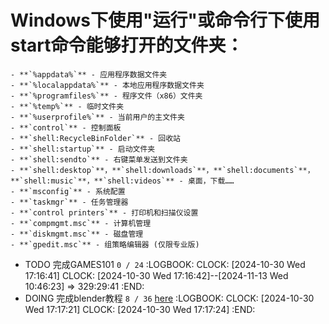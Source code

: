 # Windows下使用"运行"或命令行下使用start命令能够打开的文件夹：
	- **`%appdata%`** - 应用程序数据文件夹
	- **`%localappdata%`** - 本地应用程序数据文件夹
	- **`%programfiles%`** - 程序文件（x86）文件夹
	- **`%temp%`** - 临时文件夹
	- **`%userprofile%`** - 当前用户的主文件夹
	- **`control`** - 控制面板
	- **`shell:RecycleBinFolder`** - 回收站
	- **`shell:startup`** - 启动文件夹
	- **`shell:sendto`** - 右键菜单发送到文件夹
	- **`shell:desktop`**，**`shell:downloads`**，**`shell:documents`**，**`shell:music`**，**`shell:videos`** - 桌面，下载……
	- **`msconfig`** - 系统配置
	- **`taskmgr`** - 任务管理器
	- **`control printers`** - 打印机和扫描仪设置
	- **`compmgmt.msc`** - 计算机管理
	- **`diskmgmt.msc`** - 磁盘管理
	- **`gpedit.msc`** - 组策略编辑器 (仅限专业版)
- TODO 完成GAMES101 `0 / 24`
  :LOGBOOK:
  CLOCK: [2024-10-30 Wed 17:16:41]
  CLOCK: [2024-10-30 Wed 17:16:42]--[2024-11-13 Wed 10:46:23] =>  329:29:41
  :END:
- DOING 完成blender教程 `8 / 36` [here](https://www.bilibili.com/video/BV14u41147YH)
  :LOGBOOK:
  CLOCK: [2024-10-30 Wed 17:17:21]
  CLOCK: [2024-10-30 Wed 17:17:24]
  :END:
